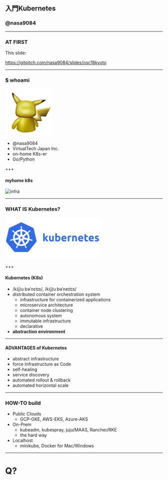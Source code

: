 ## 入門Kubernetes
### @nasa9084

---

### AT FIRST

This slide:

https://gitpitch.com/nasa9084/slides/osc18kyoto

---

### $ whoami

![pika](assets/image/pika.jpg)

* @nasa9084
* VirtualTech Japan Inc.
* on-home K8s-er
* Go/Python

+++

#### myhome k8s

![infra](assets/image/myhome_infra.png)

---

### WHAT IS Kubernetes?

![kubernetes](assets/image/kubernetes.png)

+++

#### Kubernetes (K8s)

* /k(j)uːbəˈnɛtɪs/, /k(j)uːbəˈneɪtɪs/
* distributed container orchestration system
  * infrastructure for containerized applications
  * microservice architecture
  * container node clustering
  * autonomous system
  * immutable infrastructure
  * declarative
* **abstraction environment**

---

#### ADVANTAGES of Kubernetes

* abstract infrastructure
* force Infrastructure as Code
* self-healing
* service discovery
* automated rollout & rollback
* automated horizontal scale

---

### HOW-TO build

* Public Clouds
  * GCP-GKE, AWS-EKS, Azure-AKS
* On-Prem
  * kubeadm, kubespray, juju/MAAS, Rancher/RKE
  * the hard way
* Localhost
  * minikube, Docker for Mac/Windows

---

# Q?
